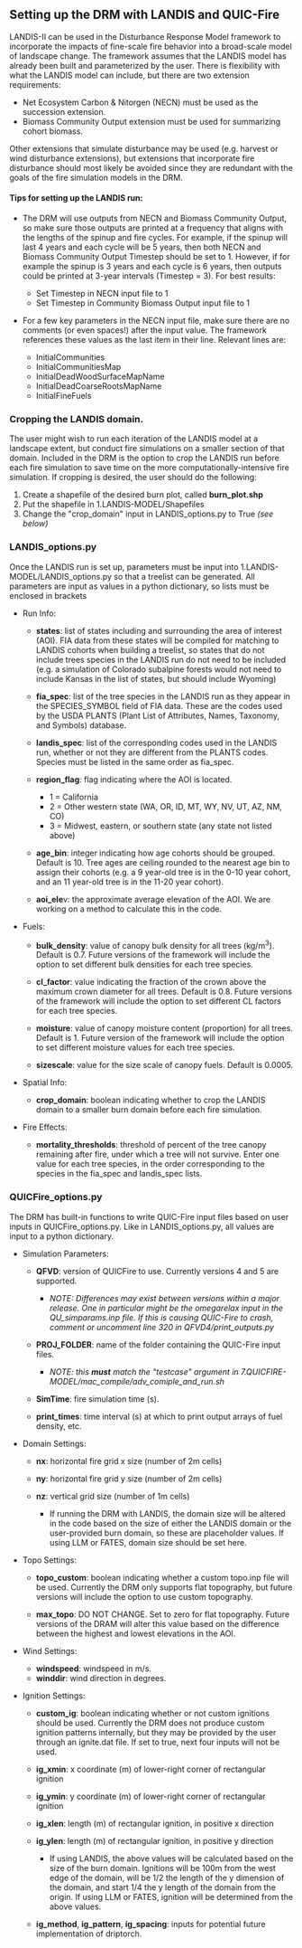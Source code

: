 ## Setting up the DRM with LANDIS and QUIC-Fire

LANDIS-II can be used in the Disturbance Response Model framework to incorporate the impacts of fine-scale fire
behavior into a broad-scale model of landscape change. The framework assumes that the LANDIS model has already
been built and parameterized by the user. There is flexibility with what the LANDIS model can include, but there
are two extension requirements:

- Net Ecosystem Carbon & Nitorgen (NECN) must be used as the succession extension. 
- Biomass Community Output extension must be used for summarizing cohort biomass.

Other extensions that simulate disturbance may be used (e.g. harvest or wind disturbance extensions), but extensions
that incorporate fire disturbance should most likely be avoided since they are redundant with the goals of the fire
simulation models in the DRM.

#### Tips for setting up the LANDIS run:

+ The DRM will use outputs from NECN and Biomass Community Output, so make sure those outputs are printed at a
frequency that aligns with the lengths of the spinup and fire cycles. For example, if the spinup will last 4 years
and each cycle will be 5 years, then both NECN and Biomass Community Output Timestep should be set to 1.
However, if for example the spinup is 3 years and each cycle is 6 years, then outputs could be printed at 
3-year intervals (Timestep = 3). For best results:

	+ Set Timestep in NECN input file to 1
	+ Set Timestep in Community Biomass Output input file to 1

+ For a few key parameters in the NECN input file, make sure there are no comments (or even spaces!) after the 
input value. The framework references these values as the last item in their line. Relevant lines are:

	+ InitialCommunities
	+ InitialCommunitiesMap
	+ InitialDeadWoodSurfaceMapName
	+ InitialDeadCoarseRootsMapName
	+ InitialFineFuels

### Cropping the LANDIS domain.

The user might wish to run each iteration of the LANDIS model at a landscape extent, but conduct fire simulations on a
smaller section of that domain. Included in the DRM is the option to crop the LANDIS run before each fire simulation to
save time on the more computationally-intensive fire simulation. If cropping is desired, the user should do the following:

1. Create a shapefile of the desired burn plot, called **burn_plot.shp**
2. Put the shapefile in 1.LANDIS-MODEL/Shapefiles
3. Change the "crop_domain" input in LANDIS_options.py to True *(see below)*

### LANDIS_options.py

Once the LANDIS run is set up, parameters must be input into 1.LANDIS-MODEL/LANDIS_options.py so that a treelist 
can be generated. All parameters are input as values in a python dictionary, so lists must be enclosed in brackets 

+ Run Info:

	+ **states**: list of states including and surrounding the area of interest (AOI). FIA data from these states
will be compiled for matching to LANDIS cohorts when building a treelist, so states that do not include trees species
in the LANDIS run do not need to be included (e.g. a simulation of Colorado subalpine forests would not need to 
include Kansas in the list of states, but should include Wyoming)

	+ **fia_spec**: list of the tree species in the LANDIS run as they appear in the SPECIES_SYMBOL field of FIA data.
These are the codes used by the USDA PLANTS (Plant List of Attributes, Names, Taxonomy, and Symbols) database.

	+ **landis_spec**: list of the corresponding codes used in the LANDIS run, whether or not they are different from
the PLANTS codes. Species must be listed in the same order as fia_spec.

	+ **region_flag**: flag indicating where the AOI is located. 

		+ 1 = California
		+ 2 = Other western state (WA, OR, ID, MT, WY, NV, UT, AZ, NM, CO)
		+ 3 = Midwest, eastern, or southern state (any state not listed above)

	+ **age_bin**: integer indicating how age cohorts should be grouped. Default is 10. Tree ages are ceiling rounded
to the nearest age bin to assign their cohorts (e.g. a 9 year-old tree is in the 0-10 year cohort, and an 11 year-old tree
is in the 11-20 year cohort).

	+ **aoi_ele**v: the approximate average elevation of the AOI. We are working on a method to calculate this in the
code.

+ Fuels:

	+ **bulk_density**: value of canopy bulk density for all trees (kg/m<sup>3</sup>). Default is 0.7. Future versions 
of the framework will include the option to set different bulk densities for each tree species.

	+ **cl_factor**: value indicating the fraction of the crown above the maximum crown diameter for all trees. Default 
is 0.8. Future versions of the framework will include the option to set different CL factors for each tree species.

	+ **moisture**: value of canopy moisture content (proportion) for all trees. Default is 1. Future version of the 
framework will include the option to set different moisture values for each tree species.

	+ **sizescale**: value for the size scale of canopy fuels. Default is 0.0005.

+ Spatial Info:

	+ **crop_domain**: boolean indicating whether to crop the LANDIS domain to a smaller burn domain before each fire
simulation.

+ Fire Effects:

	+ **mortality_thresholds**: threshold of percent of the tree canopy remaining after fire, under which a tree will
not survive. Enter one value for each tree species, in the order corresponding to the species in the fia_spec and
landis_spec lists. 

### QUICFire_options.py

The DRM has built-in functions to write QUIC-Fire input files based on user inputs in QUICFire_options.py. Like in
LANDIS_options.py, all values are input to a python dictionary.

+ Simulation Parameters:

	+ **QFVD**: version of QUICFire to use. Currently versions 4 and 5 are supported. 
		+ *NOTE: Differences may exist between versions within a major release. One in particular might be
the omegarelax input in the QU_simparams.inp file. If this is causing QUIC-Fire to crash, comment or uncomment line 320 
in QFVD4/print_outputs.py*

	+ **PROJ_FOLDER**: name of the folder containing the QUIC-Fire input files. 
		+ *NOTE: this **must** match the "testcase" argument in 
7.QUICFIRE-MODEL/mac_compile/adv_comiple_and_run.sh*

	+ **SimTime**: fire simulation time (s).

	+ **print_times**: time interval (s) at which to print output arrays of fuel density, etc. 

+ Domain Settings:

	+ **nx**: horizontal fire grid x size (number of 2m cells)
	+ **ny**: horizontal fire grid y size (number of 2m cells)
	+ **nz**: vertical grid size (number of 1m cells)

		+ If running the DRM with LANDIS, the domain size will be altered in the code based on the size of either
the LANDIS domain or the user-provided burn domain, so these are placeholder values. If using LLM or FATES, domain size 
should be set here.

+ Topo Settings:

	+ **topo_custom**: boolean indicating whether a custom topo.inp file will be used. Currently the DRM only supports
flat topography, but future versions will include the option to use custom topography.

	+ **max_topo**: DO NOT CHANGE. Set to zero for flat topography. Future versions of the DRAM will alter this value 
based on the difference between the highest and lowest elevations in the AOI.

+ Wind Settings:

	+ **windspeed**: windspeed in m/s.
	+ **winddir**: wind direction in degrees.

+ Ignition Settings:

	+ **custom_ig**: boolean indicating whether or not custom ignitions should be used. Currently the
DRM does not produce custom ignition patterns internally, but they may be provided by the user through an ignite.dat file.
If set to true, next four inputs will not be used.

	+ **ig_xmin**: x coordinate (m) of lower-right corner of rectangular ignition
	+ **ig_ymin**: y coordinate (m) of lower-right corner of rectangular ignition
	+ **ig_xlen**: length (m) of rectangular ignition, in positive x direction 
	+ **ig_ylen**: length (m) of rectangular ignition, in positive y direction 

		+ If using LANDIS, the above values will be calculated based on the size of the burn domain. Ignitions
will be 100m from the west edge of the domain, will be 1/2 the length of the y dimension of the domain, and start 1/4 the
y length of the domain from the origin. If using LLM or FATES, ignition will be determined from the above values.

	+ **ig_method**, **ig_pattern**, **ig_spacing**: inputs for potential future implementation of driptorch.


